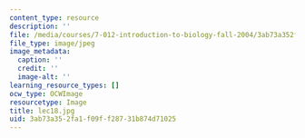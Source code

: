 ```yaml
---
content_type: resource
description: ''
file: /media/courses/7-012-introduction-to-biology-fall-2004/3ab73a352fa1f09ff28731b874d71025_lec18.jpg
file_type: image/jpeg
image_metadata:
  caption: ''
  credit: ''
  image-alt: ''
learning_resource_types: []
ocw_type: OCWImage
resourcetype: Image
title: lec18.jpg
uid: 3ab73a35-2fa1-f09f-f287-31b874d71025
---
```

